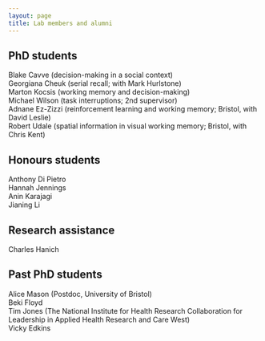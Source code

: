```yaml
---
layout: page
title: Lab members and alumni
---
```


## PhD students ##

Blake Cavve (decision-making in a social context)  
Georgiana Cheuk (serial recall; with Mark Hurlstone)  
Marton Kocsis (working memory and decision-making)  
Michael Wilson (task interruptions; 2nd supervisor)  
Adnane Ez-Zizzi (reinforcement learning and working memory; Bristol, with David Leslie)  
Robert Udale (spatial information in visual working memory; Bristol, with Chris Kent)  

## Honours students

Anthony Di Pietro  
Hannah Jennings  
Anin Karajagi  
Jianing Li  

## Research assistance ##

Charles Hanich

## Past PhD students ##

Alice Mason (Postdoc, University of Bristol)  
Beki Floyd  
Tim Jones (The National Institute for Health Research Collaboration for Leadership in Applied Health Research and Care West)  
Vicky Edkins
